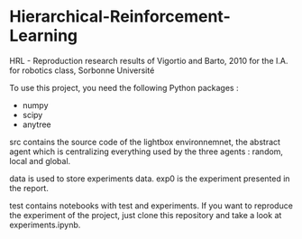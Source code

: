 # Hierarchical-Reinforcement-Learning
HRL - Reproduction research results of Vigortio and Barto, 2010 for the I.A. for robotics class, Sorbonne Université

To use this project, you need the following Python packages :   
* numpy
* scipy
* anytree

src contains the source code of the lightbox environnemnet, the abstract agent which is centralizing everything used by the three agents : random, local and global.

data is used to store experiments data. exp0 is the experiment presented in the report.

test contains notebooks with test and experiments.
If you want to reproduce the experiment of the project, just clone this repository and take a look at experiments.ipynb.
